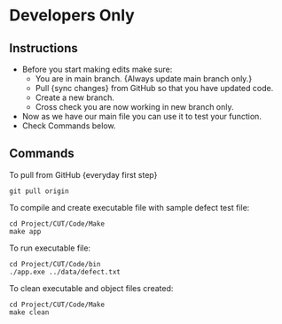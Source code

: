 # Developers Only
## Instructions
- Before you start making edits make sure:
  - You are in main branch. {Always update main branch only.}
  - Pull {sync changes} from GitHub so that you have updated code.
  - Create a new branch.
  - Cross check you are now working in new branch only.
- Now as we have our main file you can use it to test your function.
- Check Commands below.

## Commands
To pull from GitHub {everyday first step}
```
git pull origin
```
To compile and create executable file with sample defect test file:
```
cd Project/CUT/Code/Make
make app
```
To run executable file:
```
cd Project/CUT/Code/bin
./app.exe ../data/defect.txt
```
To clean executable and object files created:
```
cd Project/CUT/Code/Make
make clean
```
